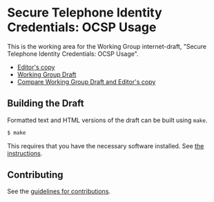 # Secure Telephone Identity Credentials: OCSP Usage

This is the working area for the Working Group internet-draft, "Secure Telephone Identity Credentials: OCSP Usage".

* [Editor's copy](https://stirwg.github.io/ocsp/)
* [Working Group Draft](https://tools.ietf.org/html/draft-ietf-stir-ocsp)
* [Compare Working Group Draft and Editor's copy](https://tools.ietf.org/rfcdiff?url1=https://tools.ietf.org/id/draft-ietf-stir-ocsp.txt&url2=https://stirwg.github.io/ocsp/draft-ietf-stir-ocsp.txt)


## Building the Draft

Formatted text and HTML versions of the draft can be built using `make`.

```sh
$ make
```

This requires that you have the necessary software installed.  See
[the instructions](https://github.com/martinthomson/i-d-template/blob/master/doc/SETUP.md).


## Contributing

See the
[guidelines for contributions](https://github.com/stirwg/ocsp/blob/master/CONTRIBUTING.md).
